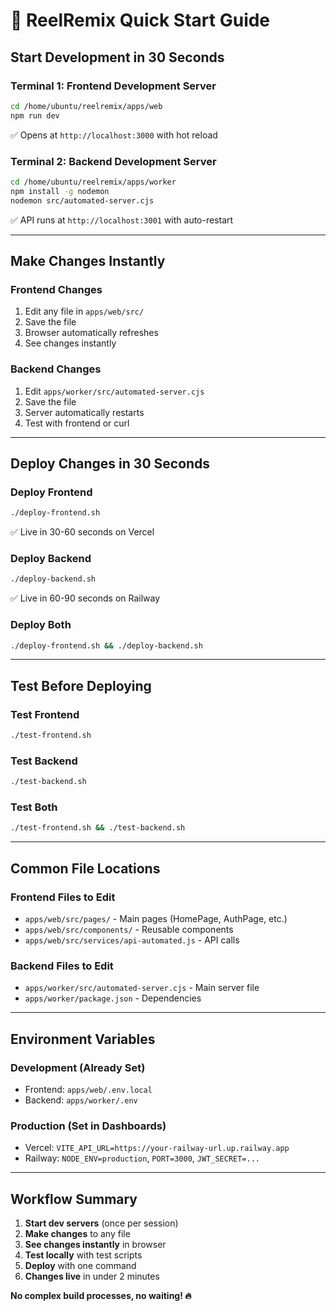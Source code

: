 # 🚀 **ReelRemix Quick Start Guide**

## **Start Development in 30 Seconds**

### **Terminal 1: Frontend Development Server**
```bash
cd /home/ubuntu/reelremix/apps/web
npm run dev
```
✅ Opens at `http://localhost:3000` with hot reload

### **Terminal 2: Backend Development Server**
```bash
cd /home/ubuntu/reelremix/apps/worker
npm install -g nodemon
nodemon src/automated-server.cjs
```
✅ API runs at `http://localhost:3001` with auto-restart

---

## **Make Changes Instantly**

### **Frontend Changes**
1. Edit any file in `apps/web/src/`
2. Save the file
3. Browser automatically refreshes
4. See changes instantly

### **Backend Changes**
1. Edit `apps/worker/src/automated-server.cjs`
2. Save the file
3. Server automatically restarts
4. Test with frontend or curl

---

## **Deploy Changes in 30 Seconds**

### **Deploy Frontend**
```bash
./deploy-frontend.sh
```
✅ Live in 30-60 seconds on Vercel

### **Deploy Backend**
```bash
./deploy-backend.sh
```
✅ Live in 60-90 seconds on Railway

### **Deploy Both**
```bash
./deploy-frontend.sh && ./deploy-backend.sh
```

---

## **Test Before Deploying**

### **Test Frontend**
```bash
./test-frontend.sh
```

### **Test Backend**
```bash
./test-backend.sh
```

### **Test Both**
```bash
./test-frontend.sh && ./test-backend.sh
```

---

## **Common File Locations**

### **Frontend Files to Edit**
- `apps/web/src/pages/` - Main pages (HomePage, AuthPage, etc.)
- `apps/web/src/components/` - Reusable components
- `apps/web/src/services/api-automated.js` - API calls

### **Backend Files to Edit**
- `apps/worker/src/automated-server.cjs` - Main server file
- `apps/worker/package.json` - Dependencies

---

## **Environment Variables**

### **Development (Already Set)**
- Frontend: `apps/web/.env.local`
- Backend: `apps/worker/.env`

### **Production (Set in Dashboards)**
- Vercel: `VITE_API_URL=https://your-railway-url.up.railway.app`
- Railway: `NODE_ENV=production`, `PORT=3000`, `JWT_SECRET=...`

---

## **Workflow Summary**

1. **Start dev servers** (once per session)
2. **Make changes** to any file
3. **See changes instantly** in browser
4. **Test locally** with test scripts
5. **Deploy** with one command
6. **Changes live** in under 2 minutes

**No complex build processes, no waiting! 🔥**
